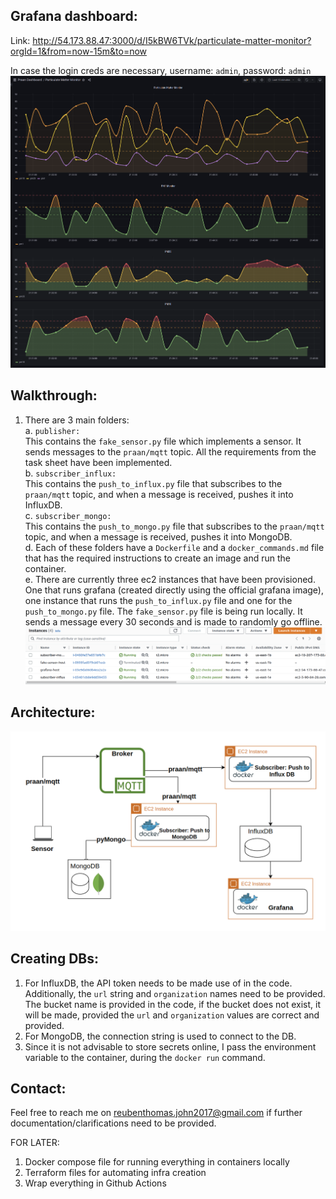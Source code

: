 ## Grafana dashboard: 

Link: http://54.173.88.47:3000/d/I5kBW6TVk/particulate-matter-monitor?orgId=1&from=now-15m&to=now

In case the login creds are necessary, username: ```admin```, password: ```admin```
![grafana dashboard](screenshots/grafana.png) 

## Walkthrough:
1. There are 3 main folders: \
    a. ```publisher:```  
    This contains the ```fake_sensor.py``` file which implements a sensor. It sends messages to the ```praan/mqtt``` topic. All the requirements from the task sheet have been 
        implemented. \
    b. ```subscriber_influx:``` \
    This contains the ```push_to_influx.py``` file that subscribes to the ```praan/mqtt``` topic, and when a message is received, pushes it into InfluxDB. \
    c. ```subscriber_mongo:``` \
    This contains the ```push_to_mongo.py``` file that subscribes to the ```praan/mqtt``` topic, and when a message is received, pushes it into MongoDB. \
    d. Each of these folders have a ```Dockerfile``` and a ```docker_commands.md``` file that has the required instructions to create an image and run the container. \
    e. There are currently three ec2 instances that have been provisioned. One that runs grafana (created directly using the official grafana image), one instance that runs the ```push_to_influx.py``` file and one for the ```push_to_mongo.py``` file. The ```fake_sensor.py``` file is being run locally. It sends a message every 30 seconds and is made to randomly go offline. 
    ![ec2](screenshots/ec2_instances.png)

## Architecture:
![architecture](screenshots/arch.png)

## Creating DBs:
1. For InfluxDB, the API token needs to be made use of in the code. Additionally, the ```url``` string and ```organization``` names need to be provided.
The bucket name is provided in the code, if the bucket does not exist, it will be made, provided the ```url``` and ```organization``` values are correct and provided.
2. For MongoDB, the connection string is used to connect to the DB. 
3. Since it is not advisable to store secrets online, I pass the environment variable to the container, during the ```docker run``` command. 

## Contact:
Feel free to reach me on reubenthomas.john2017@gmail.com if further documentation/clarifications need to be provided. 

FOR LATER:
1. Docker compose file for running everything in containers locally
2. Terraform files for automating infra creation
3. Wrap everything in Github Actions